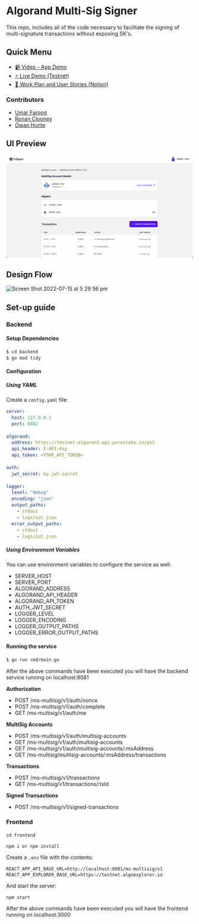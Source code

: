 # Algorand Multi-Sig Signer

This repo, includes all of the code necessary to facilitate the signing of multi-signature transactions without exposing SK's.

## Quick Menu

- [📹 Video - App Demo]()
- [⚡️ Live Demo (Testnet)](https://txsigner.strandgeek.com/)
- [📄 Work Plan and User Stories (Notion)](https://kaput-water-8b9.notion.site/Algorand-MultiSig-Bounty-bad9053e69084f92a3e5713583fb8585)


### Contributors

- [Umar Farooq](https://github.com/UmarFarooq-MP)
- [Ronan Clooney](https://github.com/clooneyr)
- [Owan Hunte](https://github.com/owanhunte)

## UI Preview

<img width="791" alt="App Screen Shot" src="frontend/public/txsigner-screenshot.png">


## Design Flow

<img width="791" alt="Screen Shot 2022-07-15 at 5 29 56 pm" src="https://user-images.githubusercontent.com/73086339/179174428-20f708bf-8eaf-4f5a-959a-7fa03e857835.png">


## Set-up guide

### Backend

#### Setup Dependencies

```bash
$ cd backend
$ go mod tidy
```

#### Configuration

##### Using YAML

Create a `config.yaml` file:

```yaml
server:
  host: 127.0.0.1
  port: 8082

algorand:
  address: https://testnet-algorand.api.purestake.io/ps2
  api_header: X-API-Key
  api_token: <YOUR_API_TOKEN>

auth:
  jwt_secret: my-jwt-secret

logger:
  level: "debug"
  encoding: "json"
  output_paths:
    - stdout
    - logs/out.json
  error_output_paths:
    - stdout
    - logs/out.json

```

##### Using Environment Variables

You can use environment variables to configure the service as well:

- SERVER_HOST
- SERVER_PORT
- ALGORAND_ADDRESS
- ALGORAND_API_HEADER
- ALGORAND_API_TOKEN
- AUTH_JWT_SECRET
- LOGGER_LEVEL
- LOGGER_ENCODING
- LOGGER_OUTPUT_PATHS
- LOGGER_ERROR_OUTPUT_PATHS


#### Running the service

```bash
$ go run cmd/main.go
```

After the above commands have been executed you will have the backend service running on localhost:8081

**Authorization**
- POST /ms-multisig/v1/auth/nonce
- POST /ms-multisig/v1/auth/complete
- GET /ms-multisig/v1/auth/me

**MultiSig Accounts**
- POST /ms-multisig/v1/auth/multisig-accounts
- GET /ms-multisig/v1/auth/multisig-accounts
- GET /ms-multisig/v1/auth/multisig-accounts/:msAddress
- GET /ms-multisig/multisig-accounts/:msAddress/transactions

**Transactions**
- POST /ms-multisig/v1/transactions
- GET /ms-multisig/v1/transactions/:txId

**Signed Transactions**
- POST /ms-multisig/v1/signed-transactions

### Frontend

```
cd frontend
```

```
npm i or npm install
```

Create a `.env` file with the contents:

```
REACT_APP_API_BASE_URL=http://localhost:8081/ms-multisig/v1
REACT_APP_EXPLORER_BASE_URL=https://testnet.algoexplorer.io
```

And start the server:
```
npm start
```

After the above commands have been executed you will have the frontend running on localhost:3000
